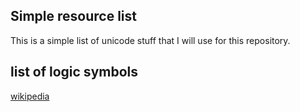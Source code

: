 ## Simple resource list
This is a simple list of unicode stuff that I will use for this repository.

## list of logic symbols
[wikipedia](https://en.wikipedia.org/wiki/List_of_logic_symbols)